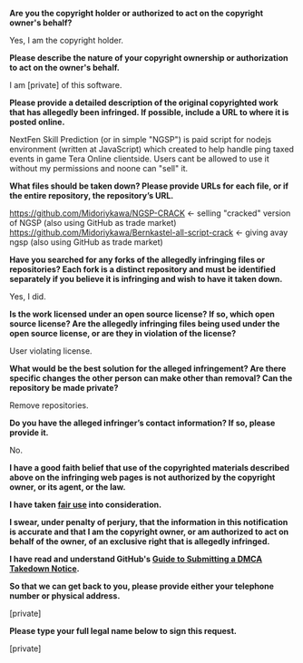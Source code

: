 **Are you the copyright holder or authorized to act on the copyright owner's behalf?**

Yes, I am the copyright holder.

**Please describe the nature of your copyright ownership or authorization to act on the owner's behalf.**

I am [private] of this software.

**Please provide a detailed description of the original copyrighted work that has allegedly been infringed. If possible, include a URL to where it is posted online.**

NextFen Skill Prediction (or in simple "NGSP") is paid script for nodejs environment (written at JavaScript) which created to help handle ping taxed events in game Tera Online clientside. Users cant be allowed to use it without my permissions and noone can "sell" it.

**What files should be taken down? Please provide URLs for each file, or if the entire repository, the repository’s URL.**

https://github.com/Midoriykawa/NGSP-CRACK <- selling "cracked" version of NGSP (also using GitHub as trade market)  
https://github.com/Midoriykawa/Bernkastel-all-script-crack <- giving avay ngsp (also using GitHub as trade market)

**Have you searched for any forks of the allegedly infringing files or repositories? Each fork is a distinct repository and must be identified separately if you believe it is infringing and wish to have it taken down.**

Yes, I did.

**Is the work licensed under an open source license? If so, which open source license? Are the allegedly infringing files being used under the open source license, or are they in violation of the license?**

User violating license.

**What would be the best solution for the alleged infringement? Are there specific changes the other person can make other than removal? Can the repository be made private?**

Remove repositories.

**Do you have the alleged infringer’s contact information? If so, please provide it.**

No.

**I have a good faith belief that use of the copyrighted materials described above on the infringing web pages is not authorized by the copyright owner, or its agent, or the law.**

**I have taken <a href="https://www.lumendatabase.org/topics/22">fair use</a> into consideration.**

**I swear, under penalty of perjury, that the information in this notification is accurate and that I am the copyright owner, or am authorized to act on behalf of the owner, of an exclusive right that is allegedly infringed.**

**I have read and understand GitHub's <a href="https://docs.github.com/articles/guide-to-submitting-a-dmca-takedown-notice/">Guide to Submitting a DMCA Takedown Notice</a>.**

**So that we can get back to you, please provide either your telephone number or physical address.**

[private]

**Please type your full legal name below to sign this request.**

[private]
